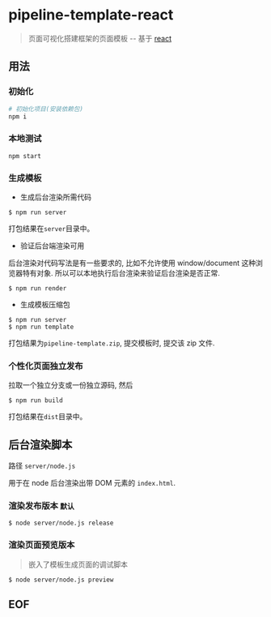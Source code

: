 # pipeline-template-react

> 页面可视化搭建框架的页面模板 -- 基于 [react](https://github.com/facebook/react)

## 用法

### 初始化

```bash
# 初始化项目(安装依赖包)
npm i
```

### 本地测试
```
npm start
```


### 生成模板
* 生成后台渲染所需代码
```
$ npm run server
```
打包结果在`server`目录中。

* 验证后台端渲染可用

后台渲染对代码写法是有一些要求的, 比如不允许使用 window/document 这种浏览器特有对象.
所以可以本地执行后台渲染来验证后台渲染是否正常.

```
$ npm run render
```

* 生成模板压缩包
```
$ npm run server
$ npm run template
```

打包结果为`pipeline-template.zip`, 提交模板时, 提交该 zip 文件.

### 个性化页面独立发布
拉取一个独立分支或一份独立源码, 然后

```
$ npm run build
```

打包结果在`dist`目录中。

## 后台渲染脚本
路径 `server/node.js`

用于在 node 后台渲染出带 DOM 元素的 `index.html`.

### 渲染发布版本 `默认`
```
$ node server/node.js release
```

### 渲染页面预览版本
> 嵌入了模板生成页面的调试脚本
```
$ node server/node.js preview
```

## EOF
